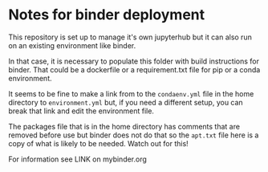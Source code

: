 # Notes for binder deployment

This repository is set up to manage it's own jupyterhub but it can also run on an existing environment like binder.

In that case, it is necessary to populate this folder with build instructions for binder. That could be a dockerfile or a requirement.txt file for pip or a conda environment. 

It seems to be fine to make a link from to the `condaenv.yml` file in the home directory to `environment.yml` but, if you need a different setup, you can break that link and edit the environment file.

The packages file that is in the home directory has comments that are removed before use but binder does not do that so the `apt.txt` file here is a copy of what is likely to be needed. Watch out for this!

For information see LINK on mybinder.org  
